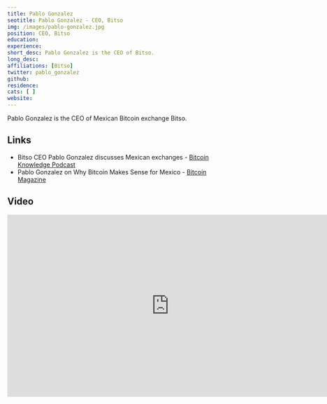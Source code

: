 ```yaml
---
title: Pablo Gonzalez
seotitle: Pablo Gonzalez - CEO, Bitso
img: /images/pablo-gonzalez.jpg
position: CEO, Bitso
education:
experience:
short_desc: Pablo Gonzalez is the CEO of Bitso.
long_desc:
affiliations: [Bitso]
twitter: pablo_gonzalez
github:
residence:
cats: [ ]
website:
---
```

Pablo Gonzalez is the CEO of Mexican Bitcoin exchange Bitso.

## Links

* Bitso CEO Pablo Gonzalez discusses Mexican exchanges - [Bitcoin Knowledge Podcast](http://www.bitcoin.kn/2016/01/tierion-ceo-wayne-vaughn-discusses-blockchain-notary-services/)
* Pablo Gonzalez on Why Bitcoin Makes Sense for Mexico - [Bitcoin Magazine](https://bitcoinmagazine.com/articles/pablo-gonzalez-on-why-bitcoin-makes-sense-for-mexico-1453905696)

## Video

<iframe width="740" height="416" src="https://www.youtube.com/embed/gxNc8LGMmc0" frameborder="0" allowfullscreen></iframe>
